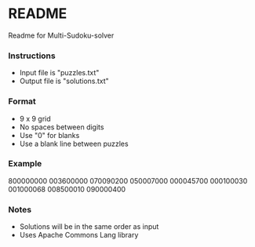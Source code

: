 # README #

Readme for Multi-Sudoku-solver

### Instructions ###

* Input file is "puzzles.txt"
* Output file is "solutions.txt"

### Format ###

* 9 x 9 grid
* No spaces between digits
* Use "0" for blanks
* Use a blank line between puzzles

### Example ###

  800000000
  003600000
  070090200
  050007000
  000045700
  000100030
  001000068
  008500010
  090000400

### Notes ###

* Solutions will be in the same order as input
* Uses Apache Commons Lang library